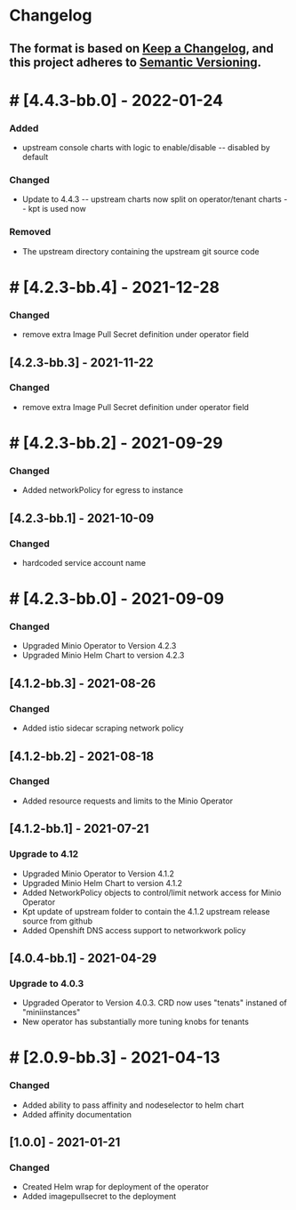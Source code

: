 # Changelog

The format is based on [Keep a Changelog](https://keepachangelog.com/en/1.0.0/), and this project adheres to [Semantic Versioning](https://semver.org/spec/v2.0.0.html).
---
# # [4.4.3-bb.0]  - 2022-01-24
### Added
- upstream console charts with logic to enable/disable -- disabled by default

### Changed
- Update to 4.4.3 -- upstream charts now split on operator/tenant charts -- kpt is used now

### Removed
- The upstream directory containing the upstream git source code

# # [4.2.3-bb.4]  - 2021-12-28
### Changed
 -  remove extra Image Pull Secret definition under operator field

## [4.2.3-bb.3] - 2021-11-22 
### Changed
-  remove extra Image Pull Secret definition under operator field

# # [4.2.3-bb.2] - 2021-09-29 
### Changed
- Added networkPolicy for egress to instance

## [4.2.3-bb.1] - 2021-10-09  
### Changed
- hardcoded service account name

# # [4.2.3-bb.0] - 2021-09-09   
### Changed
- Upgraded Minio Operator to Version 4.2.3
-  Upgraded Minio Helm Chart to version 4.2.3

## [4.1.2-bb.3] - 2021-08-26    
### Changed
- Added istio sidecar scraping network policy

## [4.1.2-bb.2] - 2021-08-18  
### Changed
-  Added resource requests and limits to the Minio Operator

## [4.1.2-bb.1] - 2021-07-21 
### Upgrade to 4.12
- Upgraded Minio Operator to Version 4.1.2
-  Upgraded Minio Helm Chart to version 4.1.2
-  Added NetworkPolicy objects to control/limit network access for Minio Operator
-  Kpt update of upstream folder to contain the 4.1.2 upstream release source from github
-  Added Openshift DNS access support to networkwork policy

## [4.0.4-bb.1] - 2021-04-29 
### Upgrade to 4.0.3
-  Upgraded Operator to Version 4.0.3.  CRD now uses "tenats" instaned of "miniinstances"
-  New operator has substantially more tuning knobs for tenants

# # [2.0.9-bb.3] - 2021-04-13  
### Changed
 -  Added ability to pass affinity and nodeselector to helm chart
 -  Added affinity documentation

## [1.0.0]  - 2021-01-21
### Changed
- Created Helm wrap for deployment of the operator
-  Added imagepullsecret to the deployment


